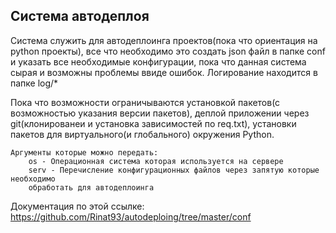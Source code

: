 ## Система автодеплоя

Система служить для автодеплоинга проектов(пока что ориентация на python проекты), все что необходимо
это создать json файл в папке conf и указать все необходимые конфигурации, пока что данная система
сырая и возможны проблемы ввиде ошибок. Логирование находится в папке log/*

Пока что возможности ограничываются установкой пакетов(с возможностью указания версии пакетов),
деплой приложении через git(клонированеи и установка зависимостей по req.txt), установки
пакетов для виртуального(и глобального) окружения Python.

    Аргументы которые можно передать:
        os - Операционная система которая используется на сервере
        serv - Перечисление конфигурационных файлов через запятую которые необходимо 
        обработать для автодеплоинга

Документация по этой ссылке:
    https://github.com/Rinat93/autodeploing/tree/master/conf
